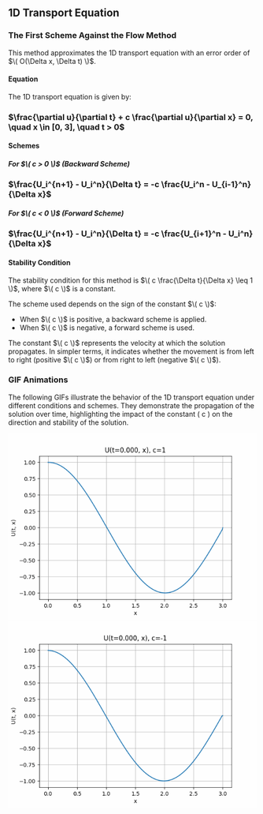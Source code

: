 ## 1D Transport Equation

### The First Scheme Against the Flow Method

This method approximates the 1D transport equation with an error order of $`\( O(\Delta x, \Delta t) \)`$.

#### Equation

The 1D transport equation is given by:

### $`\frac{\partial u}{\partial t} + c \frac{\partial u}{\partial x} = 0, \quad x \in [0, 3], \quad t > 0`$

#### Schemes

##### For $`\( c > 0 \)`$ (Backward Scheme)

### $`\frac{U_i^{n+1} - U_i^n}{\Delta t} = -c \frac{U_i^n - U_{i-1}^n}{\Delta x}`$

##### For $`\( c < 0 \)`$ (Forward Scheme)

### $`\frac{U_i^{n+1} - U_i^n}{\Delta t} = -c \frac{U_{i+1}^n - U_i^n}{\Delta x}`$

#### Stability Condition

The stability condition for this method is $`\( c \frac{\Delta t}{\Delta x} \leq 1 \)`$, where $`\( c \)`$ is a constant.

The scheme used depends on the sign of the constant $`\( c \)`$:
- When $`\( c \)`$ is positive, a backward scheme is applied.
- When $`\( c \)`$ is negative, a forward scheme is used.

The constant $`\( c \)`$ represents the velocity at which the solution propagates. In simpler terms, it indicates whether the movement is from left to right (positive $`\( c \)`$) or from right to left (negative $`\( c \)`$).

### GIF Animations

The following GIFs illustrate the behavior of the 1D transport equation under different conditions and schemes. They demonstrate the propagation of the solution over time, highlighting the impact of the constant \( c \) on the direction and stability of the solution.

![](https://github.com/Mukhammedali22/MCMPHYSPROCESS-Spring-2024/blob/main/Week5/HW5_2_backward.gif)
![](https://github.com/Mukhammedali22/MCMPHYSPROCESS-Spring-2024/blob/main/Week5/HW5_2_forward.gif)
